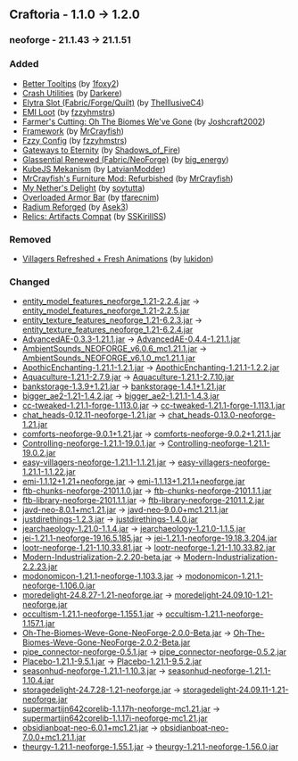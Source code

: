 ## Craftoria - 1.1.0 -> 1.2.0

### neoforge - 21.1.43 -> 21.1.51

### Added

  * [Better Tooltips](https://www.curseforge.com/minecraft/mc-mods/better-tooltips-neoforge) (by [1foxy2](https://www.curseforge.com/members/1foxy2/projects))
  * [Crash Utilities](https://www.curseforge.com/minecraft/mc-mods/crash-utilities) (by [Darkere](https://www.curseforge.com/members/Darkere/projects))
  * [Elytra Slot (Fabric/Forge/Quilt)](https://www.curseforge.com/minecraft/mc-mods/elytra-slot) (by [TheIllusiveC4](https://www.curseforge.com/members/TheIllusiveC4/projects))
  * [EMI Loot](https://www.curseforge.com/minecraft/mc-mods/emi-loot) (by [fzzyhmstrs](https://www.curseforge.com/members/fzzyhmstrs/projects))
  * [Farmer's Cutting: Oh The Biomes We've Gone](https://www.curseforge.com/minecraft/mc-mods/farmers-cutting-oh-the-biomes-weve-gone) (by [Joshcraft2002](https://www.curseforge.com/members/Joshcraft2002/projects))
  * [Framework](https://www.curseforge.com/minecraft/mc-mods/framework) (by [MrCrayfish](https://www.curseforge.com/members/MrCrayfish/projects))
  * [Fzzy Config](https://www.curseforge.com/minecraft/mc-mods/fzzy-config) (by [fzzyhmstrs](https://www.curseforge.com/members/fzzyhmstrs/projects))
  * [Gateways to Eternity](https://www.curseforge.com/minecraft/mc-mods/gateways-to-eternity) (by [Shadows_of_Fire](https://www.curseforge.com/members/Shadows_of_Fire/projects))
  * [Glassential Renewed (Fabric/NeoForge)](https://www.curseforge.com/minecraft/mc-mods/glassential-renewed) (by [big_energy](https://www.curseforge.com/members/big_energy/projects))
  * [KubeJS Mekanism](https://www.curseforge.com/minecraft/mc-mods/kubejs-mekanism) (by [LatvianModder](https://www.curseforge.com/members/LatvianModder/projects))
  * [MrCrayfish's Furniture Mod: Refurbished](https://www.curseforge.com/minecraft/mc-mods/refurbished-furniture) (by [MrCrayfish](https://www.curseforge.com/members/MrCrayfish/projects))
  * [My Nether's Delight](https://www.curseforge.com/minecraft/mc-mods/my-nethers-delight) (by [soytutta](https://www.curseforge.com/members/soytutta/projects))
  * [Overloaded Armor Bar](https://www.curseforge.com/minecraft/mc-mods/overloaded-armor-bar) (by [tfarecnim](https://www.curseforge.com/members/tfarecnim/projects))
  * [Radium Reforged](https://www.curseforge.com/minecraft/mc-mods/radium-reforged) (by [Asek3](https://www.curseforge.com/members/Asek3/projects))
  * [Relics: Artifacts Compat](https://www.curseforge.com/minecraft/mc-mods/rar-compat) (by [SSKirillSS](https://www.curseforge.com/members/SSKirillSS/projects))

### Removed

  * [Villagers Refreshed + Fresh Animations](https://www.curseforge.com/minecraft/texture-packs/villagers-refreshed-fresh-animations) (by [lukidon](https://www.curseforge.com/members/lukidon/projects))

### Changed

  * [entity_model_features_neoforge_1.21-2.2.4.jar](https://www.curseforge.com/minecraft/mc-mods/entity-model-features/files/5696914) -> [entity_model_features_neoforge_1.21-2.2.5.jar](https://www.curseforge.com/minecraft/mc-mods/entity-model-features/files/5717235)
  * [entity_texture_features_neoforge_1.21-6.2.3.jar](https://www.curseforge.com/minecraft/mc-mods/entity-texture-features-fabric/files/5697096) -> [entity_texture_features_neoforge_1.21-6.2.4.jar](https://www.curseforge.com/minecraft/mc-mods/entity-texture-features-fabric/files/5715842)
  * [AdvancedAE-0.3.3-1.21.1.jar](https://www.curseforge.com/minecraft/mc-mods/advancedae/files/5684486) -> [AdvancedAE-0.4.4-1.21.1.jar](https://www.curseforge.com/minecraft/mc-mods/advancedae/files/5715851)
  * [AmbientSounds_NEOFORGE_v6.0.6_mc1.21.1.jar](https://www.curseforge.com/minecraft/mc-mods/ambientsounds/files/5670541) -> [AmbientSounds_NEOFORGE_v6.1.0_mc1.21.1.jar](https://www.curseforge.com/minecraft/mc-mods/ambientsounds/files/5716117)
  * [ApothicEnchanting-1.21.1-1.2.1.jar](https://www.curseforge.com/minecraft/mc-mods/apothic-enchanting/files/5687836) -> [ApothicEnchanting-1.21.1-1.2.2.jar](https://www.curseforge.com/minecraft/mc-mods/apothic-enchanting/files/5719989)
  * [Aquaculture-1.21.1-2.7.9.jar](https://www.curseforge.com/minecraft/mc-mods/aquaculture/files/5624185) -> [Aquaculture-1.21.1-2.7.10.jar](https://www.curseforge.com/minecraft/mc-mods/aquaculture/files/5713551)
  * [bankstorage-1.3.9+1.21.jar](https://www.curseforge.com/minecraft/mc-mods/bank-storage/files/5632355) -> [bankstorage-1.4.1+1.21.jar](https://www.curseforge.com/minecraft/mc-mods/bank-storage/files/5713209)
  * [bigger_ae2-1.21-1.4.2.jar](https://www.curseforge.com/minecraft/mc-mods/bigger-ae2/files/5597607) -> [bigger_ae2-1.21.1-1.4.3.jar](https://www.curseforge.com/minecraft/mc-mods/bigger-ae2/files/5709053)
  * [cc-tweaked-1.21.1-forge-1.113.0.jar](https://www.curseforge.com/minecraft/mc-mods/cc-tweaked/files/5644993) -> [cc-tweaked-1.21.1-forge-1.113.1.jar](https://www.curseforge.com/minecraft/mc-mods/cc-tweaked/files/5714512)
  * [chat_heads-0.12.11-neoforge-1.21.jar](https://www.curseforge.com/minecraft/mc-mods/chat-heads/files/5605197) -> [chat_heads-0.13.0-neoforge-1.21.jar](https://www.curseforge.com/minecraft/mc-mods/chat-heads/files/5713582)
  * [comforts-neoforge-9.0.1+1.21.jar](https://www.curseforge.com/minecraft/mc-mods/comforts/files/5579886) -> [comforts-neoforge-9.0.2+1.21.1.jar](https://www.curseforge.com/minecraft/mc-mods/comforts/files/5718737)
  * [Controlling-neoforge-1.21.1-19.0.1.jar](https://www.curseforge.com/minecraft/mc-mods/controlling/files/5623827) -> [Controlling-neoforge-1.21.1-19.0.2.jar](https://www.curseforge.com/minecraft/mc-mods/controlling/files/5708192)
  * [easy-villagers-neoforge-1.21.1-1.1.21.jar](https://www.curseforge.com/minecraft/mc-mods/easy-villagers/files/5682580) -> [easy-villagers-neoforge-1.21.1-1.1.22.jar](https://www.curseforge.com/minecraft/mc-mods/easy-villagers/files/5705999)
  * [emi-1.1.12+1.21+neoforge.jar](https://www.curseforge.com/minecraft/mc-mods/emi/files/5619579) -> [emi-1.1.13+1.21.1+neoforge.jar](https://www.curseforge.com/minecraft/mc-mods/emi/files/5704405)
  * [ftb-chunks-neoforge-2101.1.0.jar](https://www.curseforge.com/minecraft/mc-mods/ftb-chunks-forge/files/5631511) -> [ftb-chunks-neoforge-2101.1.1.jar](https://www.curseforge.com/minecraft/mc-mods/ftb-chunks-forge/files/5710609)
  * [ftb-library-neoforge-2101.1.1.jar](https://www.curseforge.com/minecraft/mc-mods/ftb-library-forge/files/5634888) -> [ftb-library-neoforge-2101.1.2.jar](https://www.curseforge.com/minecraft/mc-mods/ftb-library-forge/files/5714916)
  * [javd-neo-8.0.1+mc1.21.jar](https://www.curseforge.com/minecraft/mc-mods/javd/files/5557431) -> [javd-neo-9.0.0+mc1.21.1.jar](https://www.curseforge.com/minecraft/mc-mods/javd/files/5711894)
  * [justdirethings-1.2.3.jar](https://www.curseforge.com/minecraft/mc-mods/just-dire-things/files/5693085) -> [justdirethings-1.4.0.jar](https://www.curseforge.com/minecraft/mc-mods/just-dire-things/files/5720433)
  * [jearchaeology-1.21.0-1.1.4.jar](https://www.curseforge.com/minecraft/mc-mods/just-enough-archaeology/files/5593873) -> [jearchaeology-1.21.0-1.1.5.jar](https://www.curseforge.com/minecraft/mc-mods/just-enough-archaeology/files/5712827)
  * [jei-1.21.1-neoforge-19.16.5.185.jar](https://www.curseforge.com/minecraft/mc-mods/jei/files/5700879) -> [jei-1.21.1-neoforge-19.18.3.204.jar](https://www.curseforge.com/minecraft/mc-mods/jei/files/5718399)
  * [lootr-neoforge-1.21-1.10.33.81.jar](https://www.curseforge.com/minecraft/mc-mods/lootr/files/5694003) -> [lootr-neoforge-1.21-1.10.33.82.jar](https://www.curseforge.com/minecraft/mc-mods/lootr/files/5709012)
  * [Modern-Industrialization-2.2.20-beta.jar](https://www.curseforge.com/minecraft/mc-mods/modern-industrialization/files/5702339) -> [Modern-Industrialization-2.2.23.jar](https://www.curseforge.com/minecraft/mc-mods/modern-industrialization/files/5720297)
  * [modonomicon-1.21.1-neoforge-1.103.3.jar](https://www.curseforge.com/minecraft/mc-mods/modonomicon/files/5703295) -> [modonomicon-1.21.1-neoforge-1.106.0.jar](https://www.curseforge.com/minecraft/mc-mods/modonomicon/files/5717209)
  * [moredelight-24.8.27-1.21-neoforge.jar](https://www.curseforge.com/minecraft/mc-mods/more-delight-forge/files/5668990) -> [moredelight-24.09.10-1.21-neoforge.jar](https://www.curseforge.com/minecraft/mc-mods/more-delight-forge/files/5711944)
  * [occultism-1.21.1-neoforge-1.155.1.jar](https://www.curseforge.com/minecraft/mc-mods/occultism/files/5700587) -> [occultism-1.21.1-neoforge-1.157.1.jar](https://www.curseforge.com/minecraft/mc-mods/occultism/files/5717094)
  * [Oh-The-Biomes-Weve-Gone-NeoForge-2.0.0-Beta.jar](https://www.curseforge.com/minecraft/mc-mods/oh-the-biomes-weve-gone/files/5699139) -> [Oh-The-Biomes-Weve-Gone-NeoForge-2.0.2-Beta.jar](https://www.curseforge.com/minecraft/mc-mods/oh-the-biomes-weve-gone/files/5712432)
  * [pipe_connector-neoforge-0.5.1.jar](https://www.curseforge.com/minecraft/mc-mods/pipe-connector/files/5538621) -> [pipe_connector-neoforge-0.5.2.jar](https://www.curseforge.com/minecraft/mc-mods/pipe-connector/files/5711156)
  * [Placebo-1.21.1-9.5.1.jar](https://www.curseforge.com/minecraft/mc-mods/placebo/files/5687831) -> [Placebo-1.21.1-9.5.2.jar](https://www.curseforge.com/minecraft/mc-mods/placebo/files/5705700)
  * [seasonhud-neoforge-1.21.1-1.10.3.jar](https://www.curseforge.com/minecraft/mc-mods/seasonhud/files/5695911) -> [seasonhud-neoforge-1.21.1-1.10.4.jar](https://www.curseforge.com/minecraft/mc-mods/seasonhud/files/5712103)
  * [storagedelight-24.7.28-1.21-neoforge.jar](https://www.curseforge.com/minecraft/mc-mods/storage-delight-forge/files/5575336) -> [storagedelight-24.09.11-1.21-neoforge.jar](https://www.curseforge.com/minecraft/mc-mods/storage-delight-forge/files/5714770)
  * [supermartijn642corelib-1.1.17h-neoforge-mc1.21.jar](https://www.curseforge.com/minecraft/mc-mods/supermartijn642s-core-lib/files/5692293) -> [supermartijn642corelib-1.1.17i-neoforge-mc1.21.jar](https://www.curseforge.com/minecraft/mc-mods/supermartijn642s-core-lib/files/5713682)
  * [obsidianboat-neo-6.0.1+mc1.21.jar](https://www.curseforge.com/minecraft/mc-mods/theobsidianboat/files/5431898) -> [obsidianboat-neo-7.0.0+mc1.21.1.jar](https://www.curseforge.com/minecraft/mc-mods/theobsidianboat/files/5711757)
  * [theurgy-1.21.1-neoforge-1.55.1.jar](https://www.curseforge.com/minecraft/mc-mods/theurgy/files/5676998) -> [theurgy-1.21.1-neoforge-1.56.0.jar](https://www.curseforge.com/minecraft/mc-mods/theurgy/files/5713179)

